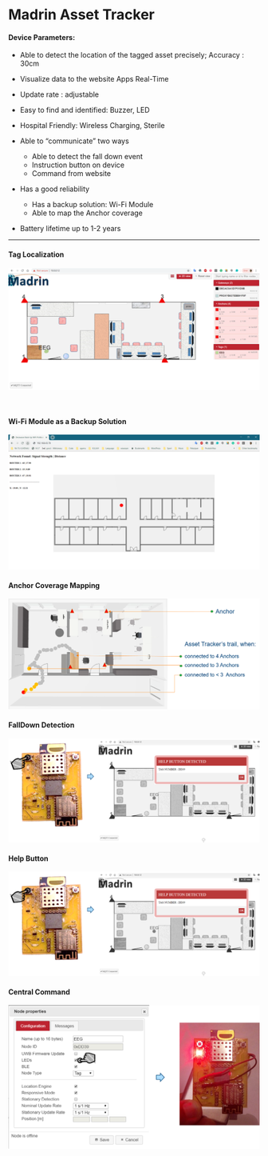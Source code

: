 # Madrin Asset Tracker

#### Device Parameters:

- Able to detect the location of the tagged asset precisely; Accuracy  : 30cm
- Visualize data to the website Apps Real-Time
- Update rate : adjustable
- Easy to find and identified: Buzzer, LED
- Hospital Friendly: Wireless Charging, Sterile

- Able to “communicate” two ways
  - Able to detect the fall down event
  - Instruction button on device
  - Command from website   

- Has a good reliability
  - Has a backup solution: Wi-Fi Module
  - Able to map the Anchor coverage
- Battery lifetime up to 1-2 years

------

#### Tag Localization

![](https://github.com/FebbyMadrin/madrinAssetTracker/blob/master/img/readme/TagLocalitzation.png)

![]()

#### Wi-Fi Module as a Backup Solution

![](https://github.com/FebbyMadrin/madrinAssetTracker/blob/master/img/readme/Wi-Fi%20Module.png)

#### Anchor Coverage Mapping

![](https://github.com/FebbyMadrin/madrinAssetTracker/blob/master/img/readme/Anchor%20Coverage%20Mapping.png)

#### FallDown Detection

![](https://github.com/FebbyMadrin/madrinAssetTracker/blob/master/img/readme/Help%20Button.png)

#### Help Button

![](https://github.com/FebbyMadrin/madrinAssetTracker/blob/master/img/readme/Help%20Button.png)

#### Central Command

![](https://github.com/FebbyMadrin/madrinAssetTracker/blob/master/img/readme/Central%20Command.png)